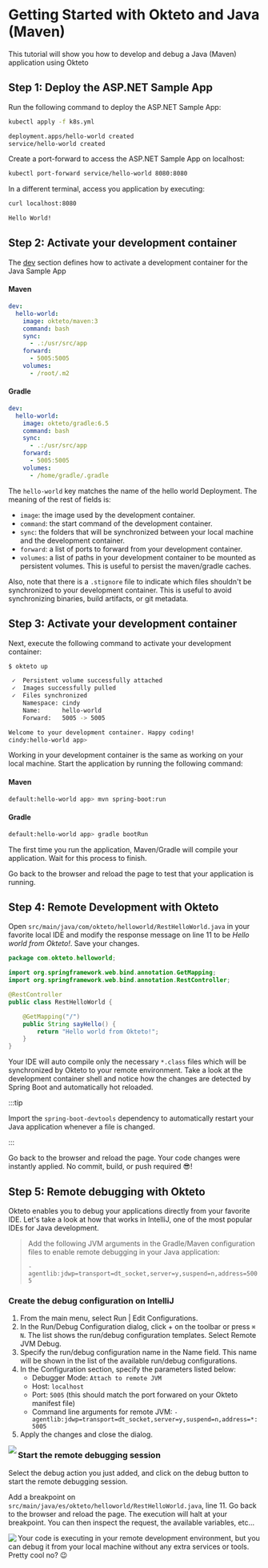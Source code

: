 # Getting Started with Okteto and Java (Maven)

This tutorial will show you how to develop and debug a Java (Maven) application using Okteto

## Step 1: Deploy the ASP.NET Sample App

Run the following command to deploy the ASP.NET Sample App:

```bash
kubectl apply -f k8s.yml
```

```bash
deployment.apps/hello-world created
service/hello-world created
```

Create a port-forward to access the ASP.NET Sample App on localhost:

```bash
kubectl port-forward service/hello-world 8080:8080
```

In a different terminal, access you application by executing:

```bash
curl localhost:8080
```

```bash
Hello World!
```

## Step 2: Activate your development container

The [dev](reference/okteto-manifest.mdx#dev-object-optional) section defines how to activate a development container for the Java Sample App

#### Maven

```yaml title="okteto.yml"
dev:
  hello-world:
    image: okteto/maven:3
    command: bash
    sync:
      - .:/usr/src/app
    forward:
      - 5005:5005
    volumes:
      - /root/.m2
```

#### Gradle

```yaml title="okteto.yml"
dev:
  hello-world:
    image: okteto/gradle:6.5
    command: bash
    sync:
      - .:/usr/src/app
    forward:
      - 5005:5005
    volumes:
      - /home/gradle/.gradle
```

The `hello-world` key matches the name of the hello world Deployment. The meaning of the rest of fields is:

- `image`: the image used by the development container.
- `command`: the start command of the development container.
- `sync`: the folders that will be synchronized between your local machine and the development container.
- `forward`: a list of ports to forward from your development container.
- `volumes`: a list of paths in your development container to be mounted as persistent volumes. This is useful to persist the maven/gradle caches.

Also, note that there is a `.stignore` file to indicate which files shouldn't be synchronized to your development container.
This is useful to avoid synchronizing binaries, build artifacts, or git metadata.

## Step 3: Activate your development container

Next, execute the following command to activate your development container:

```bash
$ okteto up
```

```bash
 ✓  Persistent volume successfully attached
 ✓  Images successfully pulled
 ✓  Files synchronized
    Namespace: cindy
    Name:      hello-world
    Forward:   5005 -> 5005

Welcome to your development container. Happy coding!
cindy:hello-world app>
```

Working in your development container is the same as working on your local machine.
Start the application by running the following command:

#### Maven

```bash
default:hello-world app> mvn spring-boot:run
```

#### Gradle

```bash
default:hello-world app> gradle bootRun
```

The first time you run the application, Maven/Gradle will compile your application. Wait for this process to finish.

Go back to the browser and reload the page to test that your application is running.

## Step 4: Remote Development with Okteto

Open `src/main/java/com/okteto/helloworld/RestHelloWorld.java` in your favorite local IDE and modify the response message on line 11 to be _Hello world from Okteto!_. Save your changes.

```java
package com.okteto.helloworld;

import org.springframework.web.bind.annotation.GetMapping;
import org.springframework.web.bind.annotation.RestController;

@RestController
public class RestHelloWorld {

	@GetMapping("/")
	public String sayHello() {
		return "Hello world from Okteto!";
	}
}
```

Your IDE will auto compile only the necessary `*.class` files which will be synchronized by Okteto to your remote environment. Take a look at the development container shell and notice how the changes are detected by Spring Boot and automatically hot reloaded.

:::tip

Import the `spring-boot-devtools` dependency to automatically restart your Java application whenever a file is changed.

:::

Go back to the browser and reload the page. Your code changes were instantly applied. No commit, build, or push required 😎!

## Step 5: Remote debugging with Okteto

Okteto enables you to debug your applications directly from your favorite IDE. Let's take a look at how that works in IntelliJ, one of the most popular IDEs for Java development.

> Add the following JVM arguments in the Gradle/Maven configuration files to enable remote debugging in your Java application:
>
> `-agentlib:jdwp=transport=dt_socket,server=y,suspend=n,address=5005`

### Create the debug configuration on IntelliJ

1. From the main menu, select Run | Edit Configurations.
1. In the Run/Debug Configuration dialog, click + on the toolbar or press `⌘ N`. The list shows the run/debug configuration templates. Select Remote JVM Debug.
1. Specify the run/debug configuration name in the Name field. This name will be shown in the list of the available run/debug configurations.
1. In the Configuration section, specify the parameters listed below:
   - Debugger Mode: `Attach to remote JVM`
   - Host: `localhost`
   - Port: `5005` (this should match the port forwared on your Okteto manifest file)
   - Command line arguments for remote JVM: `-agentlib:jdwp=transport=dt_socket,server=y,suspend=n,address=*:5005`
1. Apply the changes and close the dialog.

<img align="left" src="images/java-debug.png">

### Start the remote debugging session

Select the debug action you just added, and click on the debug button to start the remote debugging session.

Add a breakpoint on `src/main/java/es/okteto/helloworld/RestHelloWorld.java`, line 11. Go back to the browser and reload the page. The execution will halt at your breakpoint. You can then inspect the request, the available variables, etc...

<img align="left" src="images/java-halt.png">

Your code is executing in your remote development environment, but you can debug it from your local machine without any extra services or tools. Pretty cool no? 😉
